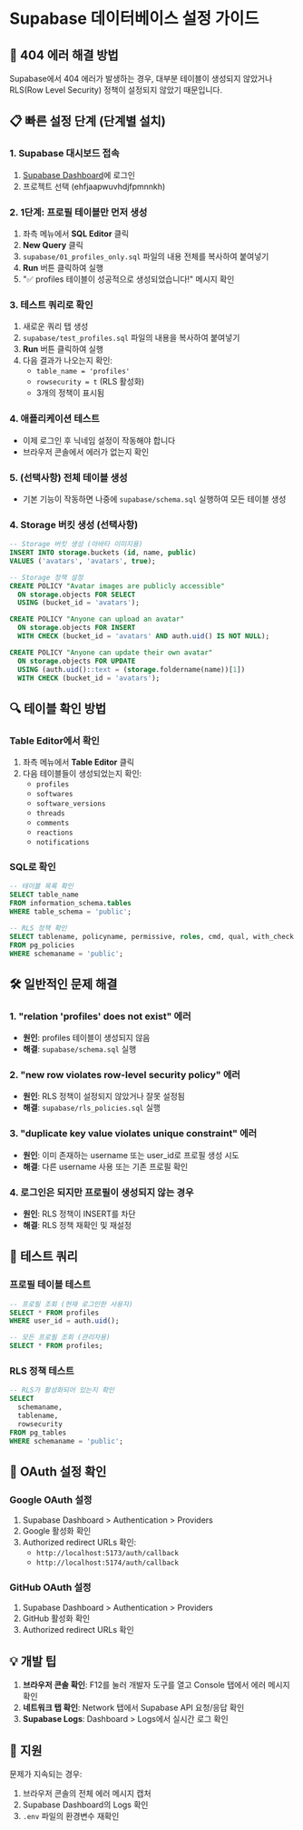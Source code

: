 # Supabase 데이터베이스 설정 가이드

## 🚨 404 에러 해결 방법

Supabase에서 404 에러가 발생하는 경우, 대부분 테이블이 생성되지 않았거나 RLS(Row Level Security) 정책이 설정되지 않았기 때문입니다.

## 📋 빠른 설정 단계 (단계별 설치)

### 1. Supabase 대시보드 접속
1. [Supabase Dashboard](https://app.supabase.com)에 로그인
2. 프로젝트 선택 (ehfjaapwuvhdjfpmnnkh)

### 2. 1단계: 프로필 테이블만 먼저 생성
1. 좌측 메뉴에서 **SQL Editor** 클릭
2. **New Query** 클릭
3. `supabase/01_profiles_only.sql` 파일의 내용 전체를 복사하여 붙여넣기
4. **Run** 버튼 클릭하여 실행
5. "✅ profiles 테이블이 성공적으로 생성되었습니다!" 메시지 확인

### 3. 테스트 쿼리로 확인
1. 새로운 쿼리 탭 생성
2. `supabase/test_profiles.sql` 파일의 내용을 복사하여 붙여넣기
3. **Run** 버튼 클릭하여 실행
4. 다음 결과가 나오는지 확인:
   - `table_name = 'profiles'`
   - `rowsecurity = t` (RLS 활성화)
   - 3개의 정책이 표시됨

### 4. 애플리케이션 테스트
- 이제 로그인 후 닉네임 설정이 작동해야 합니다
- 브라우저 콘솔에서 에러가 없는지 확인

### 5. (선택사항) 전체 테이블 생성
- 기본 기능이 작동하면 나중에 `supabase/schema.sql` 실행하여 모든 테이블 생성

### 4. Storage 버킷 생성 (선택사항)
```sql
-- Storage 버킷 생성 (아바타 이미지용)
INSERT INTO storage.buckets (id, name, public)
VALUES ('avatars', 'avatars', true);

-- Storage 정책 설정
CREATE POLICY "Avatar images are publicly accessible"
  ON storage.objects FOR SELECT
  USING (bucket_id = 'avatars');

CREATE POLICY "Anyone can upload an avatar"
  ON storage.objects FOR INSERT
  WITH CHECK (bucket_id = 'avatars' AND auth.uid() IS NOT NULL);

CREATE POLICY "Anyone can update their own avatar"
  ON storage.objects FOR UPDATE
  USING (auth.uid()::text = (storage.foldername(name))[1])
  WITH CHECK (bucket_id = 'avatars');
```

## 🔍 테이블 확인 방법

### Table Editor에서 확인
1. 좌측 메뉴에서 **Table Editor** 클릭
2. 다음 테이블들이 생성되었는지 확인:
   - `profiles`
   - `softwares`
   - `software_versions`
   - `threads`
   - `comments`
   - `reactions`
   - `notifications`

### SQL로 확인
```sql
-- 테이블 목록 확인
SELECT table_name 
FROM information_schema.tables 
WHERE table_schema = 'public';

-- RLS 정책 확인
SELECT tablename, policyname, permissive, roles, cmd, qual, with_check
FROM pg_policies
WHERE schemaname = 'public';
```

## 🛠️ 일반적인 문제 해결

### 1. "relation 'profiles' does not exist" 에러
- **원인**: profiles 테이블이 생성되지 않음
- **해결**: `supabase/schema.sql` 실행

### 2. "new row violates row-level security policy" 에러
- **원인**: RLS 정책이 설정되지 않았거나 잘못 설정됨
- **해결**: `supabase/rls_policies.sql` 실행

### 3. "duplicate key value violates unique constraint" 에러
- **원인**: 이미 존재하는 username 또는 user_id로 프로필 생성 시도
- **해결**: 다른 username 사용 또는 기존 프로필 확인

### 4. 로그인은 되지만 프로필이 생성되지 않는 경우
- **원인**: RLS 정책이 INSERT를 차단
- **해결**: RLS 정책 재확인 및 재설정

## 📝 테스트 쿼리

### 프로필 테이블 테스트
```sql
-- 프로필 조회 (현재 로그인한 사용자)
SELECT * FROM profiles 
WHERE user_id = auth.uid();

-- 모든 프로필 조회 (관리자용)
SELECT * FROM profiles;
```

### RLS 정책 테스트
```sql
-- RLS가 활성화되어 있는지 확인
SELECT 
  schemaname,
  tablename,
  rowsecurity
FROM pg_tables
WHERE schemaname = 'public';
```

## 🔐 OAuth 설정 확인

### Google OAuth 설정
1. Supabase Dashboard > Authentication > Providers
2. Google 활성화 확인
3. Authorized redirect URLs 확인:
   - `http://localhost:5173/auth/callback`
   - `http://localhost:5174/auth/callback`

### GitHub OAuth 설정
1. Supabase Dashboard > Authentication > Providers
2. GitHub 활성화 확인
3. Authorized redirect URLs 확인

## 💡 개발 팁

1. **브라우저 콘솔 확인**: F12를 눌러 개발자 도구를 열고 Console 탭에서 에러 메시지 확인
2. **네트워크 탭 확인**: Network 탭에서 Supabase API 요청/응답 확인
3. **Supabase Logs**: Dashboard > Logs에서 실시간 로그 확인

## 📧 지원

문제가 지속되는 경우:
1. 브라우저 콘솔의 전체 에러 메시지 캡처
2. Supabase Dashboard의 Logs 확인
3. `.env` 파일의 환경변수 재확인